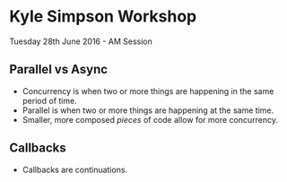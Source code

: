 # Kyle Simpson Workshop
Tuesday 28th June 2016 - AM Session

## Parallel vs Async

* Concurrency is when two or more things are happening in the same period of time.
* Parallel is when two or more things are happening at the same time.
* Smaller, more composed _pieces_ of code allow for more concurrency.


## Callbacks

* Callbacks are continuations.

